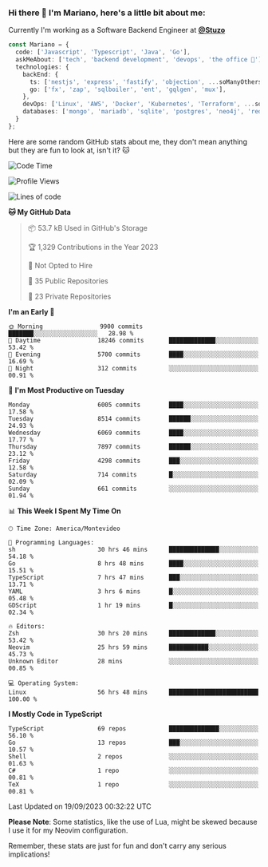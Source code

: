 ### Hi there 👋 I'm Mariano, here's a little bit about me:

Currently I'm working as a Software Backend Engineer at [**@Stuzo**](https://www.stuzo.com/)

```ts
const Mariano = {
  code: ['Javascript', 'Typescript', 'Java', 'Go'],
  askMeAbout: ['tech', 'backend development', 'devops', 'the office 💼'],
  technologies: {
    backEnd: {
      ts: ['nestjs', 'express', 'fastify', 'objection', ...soManyOthersFrameworks],
      go: ['fx', 'zap', 'sqlboiler', 'ent', 'gqlgen', 'mux'],
    },
    devOps: ['Linux', 'AWS', 'Docker', 'Kubernetes', 'Terraform', ...soManyOthersTools],
    databases: ['mongo', 'mariadb', 'sqlite', 'postgres', 'neo4j', 'redis', ...],
  }
};
```

Here are some random GitHub stats about me, they don't mean anything but they are fun to look at, isn't it? 🐱

<!--START_SECTION:waka-->
![Code Time](http://img.shields.io/badge/Code%20Time-1%2C239%20hrs%2023%20mins-blue)

![Profile Views](http://img.shields.io/badge/Profile%20Views-0-blue)

![Lines of code](https://img.shields.io/badge/From%20Hello%20World%20I%27ve%20Written-11.3%20million%20lines%20of%20code-blue)

**🐱 My GitHub Data** 

> 📦 53.7 kB Used in GitHub's Storage 
 > 
> 🏆 1,329 Contributions in the Year 2023
 > 
> 🚫 Not Opted to Hire
 > 
> 📜 35 Public Repositories 
 > 
> 🔑 23 Private Repositories 
 > 
**I'm an Early 🐤** 

```text
🌞 Morning                9900 commits        ███████░░░░░░░░░░░░░░░░░░   28.98 % 
🌆 Daytime                18246 commits       █████████████░░░░░░░░░░░░   53.42 % 
🌃 Evening                5700 commits        ████░░░░░░░░░░░░░░░░░░░░░   16.69 % 
🌙 Night                  312 commits         ░░░░░░░░░░░░░░░░░░░░░░░░░   00.91 % 
```
📅 **I'm Most Productive on Tuesday** 

```text
Monday                   6005 commits        ████░░░░░░░░░░░░░░░░░░░░░   17.58 % 
Tuesday                  8514 commits        ██████░░░░░░░░░░░░░░░░░░░   24.93 % 
Wednesday                6069 commits        ████░░░░░░░░░░░░░░░░░░░░░   17.77 % 
Thursday                 7897 commits        ██████░░░░░░░░░░░░░░░░░░░   23.12 % 
Friday                   4298 commits        ███░░░░░░░░░░░░░░░░░░░░░░   12.58 % 
Saturday                 714 commits         █░░░░░░░░░░░░░░░░░░░░░░░░   02.09 % 
Sunday                   661 commits         ░░░░░░░░░░░░░░░░░░░░░░░░░   01.94 % 
```


📊 **This Week I Spent My Time On** 

```text
🕑︎ Time Zone: America/Montevideo

💬 Programming Languages: 
sh                       30 hrs 46 mins      ██████████████░░░░░░░░░░░   54.18 % 
Go                       8 hrs 48 mins       ████░░░░░░░░░░░░░░░░░░░░░   15.51 % 
TypeScript               7 hrs 47 mins       ███░░░░░░░░░░░░░░░░░░░░░░   13.71 % 
YAML                     3 hrs 6 mins        █░░░░░░░░░░░░░░░░░░░░░░░░   05.48 % 
GDScript                 1 hr 19 mins        █░░░░░░░░░░░░░░░░░░░░░░░░   02.34 % 

🔥 Editors: 
Zsh                      30 hrs 20 mins      █████████████░░░░░░░░░░░░   53.42 % 
Neovim                   25 hrs 59 mins      ███████████░░░░░░░░░░░░░░   45.73 % 
Unknown Editor           28 mins             ░░░░░░░░░░░░░░░░░░░░░░░░░   00.85 % 

💻 Operating System: 
Linux                    56 hrs 48 mins      █████████████████████████   100.00 % 
```

**I Mostly Code in TypeScript** 

```text
TypeScript               69 repos            ██████████████░░░░░░░░░░░   56.10 % 
Go                       13 repos            ███░░░░░░░░░░░░░░░░░░░░░░   10.57 % 
Shell                    2 repos             ░░░░░░░░░░░░░░░░░░░░░░░░░   01.63 % 
C#                       1 repo              ░░░░░░░░░░░░░░░░░░░░░░░░░   00.81 % 
TeX                      1 repo              ░░░░░░░░░░░░░░░░░░░░░░░░░   00.81 % 
```




 Last Updated on 19/09/2023 00:32:22 UTC
<!--END_SECTION:waka-->

**Please Note**: Some statistics, like the use of Lua, might be skewed because I use it for my Neovim configuration.

Remember, these stats are just for fun and don't carry any serious implications!
